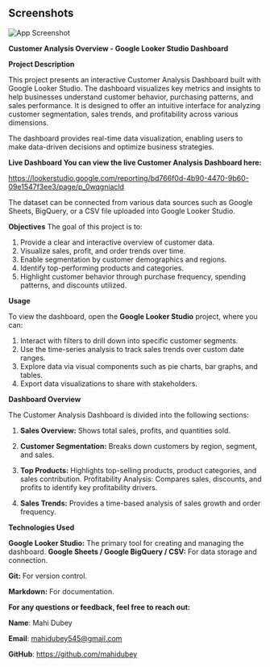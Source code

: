 
## Screenshots

![App Screenshot](https://via.placeholder.com/468x300?text=App+Screenshot+Here)

**Customer Analysis Overview - Google Looker Studio Dashboard**

**Project Description**

This project presents an interactive Customer Analysis Dashboard built with Google Looker Studio. The dashboard visualizes key metrics and insights to help businesses understand customer behavior, purchasing patterns, and sales performance. It is designed to offer an intuitive interface for analyzing customer segmentation, sales trends, and profitability across various dimensions.

The dashboard provides real-time data visualization, enabling users to make data-driven decisions and optimize business strategies.

**Live Dashboard
You can view the live Customer Analysis Dashboard here:**

https://lookerstudio.google.com/reporting/bd766f0d-4b90-4470-9b60-09e1547f3ee3/page/p_0wqgniacld


The dataset can be connected from various data sources such as Google Sheets, BigQuery, or a CSV file uploaded into Google Looker Studio.

**Objectives**
The goal of this project is to:

1. Provide a clear and interactive overview of customer data.
2. Visualize sales, profit, and order trends over time.
3. Enable segmentation by customer demographics and regions.
4. Identify top-performing products and categories.
5. Highlight customer behavior through purchase frequency, spending patterns, and discounts utilized.


**Usage**

To view the dashboard, open the **Google Looker Studio** project, where you can:

1. Interact with filters to drill down into specific customer segments.
2. Use the time-series analysis to track sales trends over custom date ranges.
3. Explore data via visual components such as pie charts, bar graphs, and tables.
4. Export data visualizations to share with stakeholders.

**Dashboard Overview**

The Customer Analysis Dashboard is divided into the following sections:

1. **Sales Overview:** Shows total sales, profits, and quantities sold.
2. **Customer Segmentation:** Breaks down customers by region, segment, and sales.
3. **Top Products:** Highlights top-selling products, product categories, and sales contribution.
Profitability Analysis: Compares sales, discounts, and profits to identify key profitability drivers.

4. **Sales Trends:** Provides a time-based analysis of sales growth and order frequency.

**Technologies Used**

**Google Looker Studio:** The primary tool for creating and managing the dashboard.
**Google Sheets / Google BigQuery / CSV:** For data storage and connection.

**Git:** For version control.

**Markdown:** For documentation.



**For any questions or feedback, feel free to reach out:**

**Name**: Mahi Dubey

**Email**: mahidubey545@gmail.com

**GitHub**: https://github.com/mahidubey
